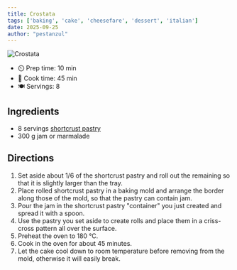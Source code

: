 ```yaml
---
title: Crostata
tags: ['baking', 'cake', 'cheesefare', 'dessert', 'italian']
date: 2025-09-25
author: "pestanzul"
---
```


![Crostata](/pix/crostata.webp)

- ⏲️ Prep time: 10 min
- 🍳 Cook time: 45 min
- 🍽️ Servings: 8

## Ingredients

- 8 servings [shortcrust pastry](/shortcrust-pastry)
- 300 g jam or marmalade

## Directions

1. Set aside about 1/6 of the shortcrust pastry and roll out the remaining so that it is slightly larger than the tray.
2. Place rolled shortcrust pastry in a baking mold and arrange the border along those of the mold, so that the pastry can contain jam.
3. Pour the jam in the shortcrust pastry "container" you just created and spread it with a spoon.
4. Use the pastry you set aside to create rolls and place them in a criss-cross pattern all over the surface.
5. Preheat the oven to 180 °C.
6. Cook in the oven for about 45 minutes.
7. Let the cake cool down to room temperature before removing from the mold, otherwise it will easily break.
